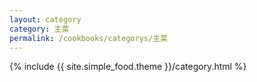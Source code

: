 ```yaml
---
layout: category
category: 主菜
permalink: /cookbooks/categorys/主菜
---
```

{% include {{ site.simple_food.theme }}/category.html %}
